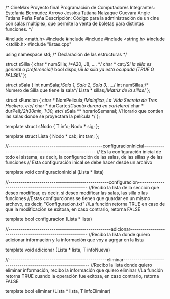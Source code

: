 /*              CineMax
Proyecto final Programación de Computadores
Integrantes:
            Estefania Bermudez Arroyo
            Jessica Tatiana Naizaque Guevara
            Angie Tatiana Peña Peña
Descripción: Código para la administración de un cine con salas multiplex,
que permite la venta de boletas para distintas funciones. */

#include <math.h>
#include <iomanip>
#include <fstream>
#include <iostream>
#include <string.h>
#include <stdlib.h>
#include "listas.cpp"

using namespace std;
/* Declaración de las estructuras */

struct sSilla
{
    char * numSilla; /*A20, J8, .... */
    char * cat;/*Si la silla es general o preferencial*/
    bool dispo;/*Si la silla ya esta ocupada (TRUE O FALSE)*/
};

struct sSala
{
    int numSala;/*Sala 1, Sala 2, Sala 3, ....*/
    int numSillas;/* Numero de Silla que tiene la sala*/
    Lista<sSilla> * sillas;/*Matriz de la sillas*/
};

struct sFuncion
{
    char * NomPelicula;/*Malefica, La Vida Secreta de Tres Hackers, etc*/
    char * durCarte;/*Cuanto durará en cartelera*/
    char * durPeli;/*2h30min, 1:30, etc*/
    sSala ** horarioSemanal; //Horario que contien las salas donde se proyectará la película */
};

template <typename T>
struct sNodo
{
    T info;
    Nodo <T> * sig;
};

template <typeName T>
struct Lista
{
    Nodo <T> * cab;
    int tam;
};

//----------------------------------------------configuracionInicial------------------------------------------------------
// Es la configuración inicial de todo el sistema, es decir, la configuración de las salas, de las sillas y de las funciones 
// Esta configuración inical se debe hacer desde un archivo 

template <typename T>
void configuracionInicial (Lista <T> * lista) 
     
                                            
//-------------------------------------------------configuracion-----------------------------------------------------
//Recibo la lista de la sección que deseo modificar, es decir, si deseo modificar las salas, las silla o las funciones
//Estas configurciones se tienen que guardar en un mismo archovo, es decir, "Configuracion.txt"
//La función retorna TRUE en caso de que la modificación se exitosa, en caso contrario, retorna FALSE

template <typename T>
bool configuracion (Lista <T> * lista)


//--------------------------------------------------adicionar---------------------------------------------------------
//Recibo la lista donde quiero adicionar información y la información que voy a agrgar en la lista 

template <typename T>
void adicionar (Lista <T> * lista, T infoNueva)


//------------------------------------------------eliminar-------------------------------------------------------------
//Recibo  la lista donde quiero eliminar información, recibo la información que quiero eliminar
//La función retorna TRUE cuando la operación fue exitosa, en caso contrario, retorna FALSE 

template <typename T>
bool eliminar (Lista <T> * lista, T infoEliminar)
